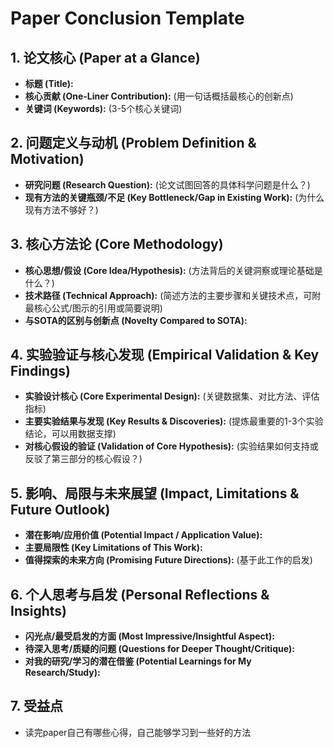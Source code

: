 # Paper Conclusion Template

## 1. 论文核心 (Paper at a Glance)
* **标题 (Title):**
* **核心贡献 (One-Liner Contribution):** (用一句话概括最核心的创新点)
* **关键词 (Keywords):** (3-5个核心关键词)

## 2. 问题定义与动机 (Problem Definition & Motivation)
* **研究问题 (Research Question):** (论文试图回答的具体科学问题是什么？)
* **现有方法的关键瓶颈/不足 (Key Bottleneck/Gap in Existing Work):** (为什么现有方法不够好？)

## 3. 核心方法论 (Core Methodology)
* **核心思想/假设 (Core Idea/Hypothesis):** (方法背后的关键洞察或理论基础是什么？)
* **技术路径 (Technical Approach):** (简述方法的主要步骤和关键技术点，可附最核心公式/图示的引用或简要说明)
* **与SOTA的区别与创新点 (Novelty Compared to SOTA):**

## 4. 实验验证与核心发现 (Empirical Validation & Key Findings)

* **实验设计核心 (Core Experimental Design):** (关键数据集、对比方法、评估指标)
* **主要实验结果与发现 (Key Results & Discoveries):** (提炼最重要的1-3个实验结论，可以用数据支撑)
* **对核心假设的验证 (Validation of Core Hypothesis):** (实验结果如何支持或反驳了第三部分的核心假设？)

## 5. 影响、局限与未来展望 (Impact, Limitations & Future Outlook)
* **潜在影响/应用价值 (Potential Impact / Application Value):**
* **主要局限性 (Key Limitations of This Work):**
* **值得探索的未来方向 (Promising Future Directions):** (基于此工作的启发)

## 6. 个人思考与启发 (Personal Reflections & Insights)
* **闪光点/最受启发的方面 (Most Impressive/Insightful Aspect):**
* **待深入思考/质疑的问题 (Questions for Deeper Thought/Critique):**
* **对我的研究/学习的潜在借鉴 (Potential Learnings for My Research/Study):**

## 7. 受益点

- 读完paper自己有哪些心得，自己能够学习到一些好的方法